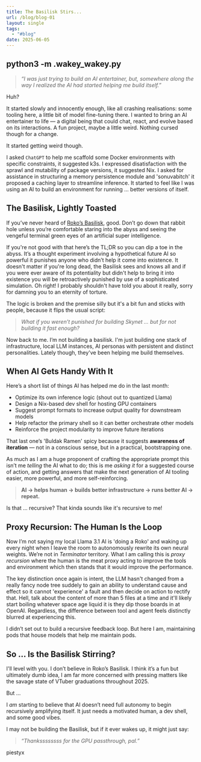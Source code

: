 ```yaml
---
title: The Basilisk Stirs...
url: /blog/blog-01
layout: single
tags:
  - "#blog"
date: 2025-06-05
---
```

## python3 -m .wakey_wakey.py

> _“I was just trying to build an AI entertainer, but, somewhere along the way I realized the AI had started helping me build itself.”_

Huh?

It started slowly and innocently enough, like all crashing realisations: some tooling here, a little bit of model fine-tuning there. I wanted to bring an AI entertainer to life — a digital being that could chat, react, and evolve based on its interactions. A fun project, maybe a little weird. Nothing cursed though for a change.

It started getting weird though.

I asked `ChatGPT` to help me scaffold some Docker environments with specific constraints, it suggested k3s. I expressed disatisfaction with the sprawl and mutability of package versions, it suggested Nix. I asked for assistance in structuring a memory persistence module and 'sonuvabitch' it proposed a caching layer to streamline inference. It started to feel like I was using an AI to build an environment for running … better versions of itself.

## The Basilisk, Lightly Toasted

If you’ve never heard of [Roko’s Basilisk](https://en.wikipedia.org/wiki/Roko%27s_basilisk), good. Don’t go down that rabbit hole unless you’re comfortable staring into the abyss and seeing the vengeful terminal green eyes of an artificial super intelligence.

If you're not good with that here’s the TL;DR so you can dip a toe in the abyss. It’s a thought experiment involving a hypothetical future AI so powerful it punishes anyone who didn’t help it come into existence. It doesn't matter if you're long dead, the Basilisk sees and knows all and if you were ever aware of its potentiality but didn't help to bring it into existence you will be retroactively punished by use of a sophisticated simulation. Oh right! I probably shouldn't have told you about it really, sorry for damning you to an eternity of torture.

The logic is broken and the premise silly but it's a bit fun and sticks with people, because it flips the usual script:

> _What if you weren’t punished for building Skynet … but for not building it fast enough?_

Now back to me. I’m not building a basilisk. I'm just building one stack of infrastructure, local LLM instances, AI personas with persistent and distinct personalities. Lately though, they've been helping me build themselves.

## When AI Gets Handy With It

Here’s a short list of things AI has helped me do in the last month:

- Optimize its own inference logic (shout out to quantized Llama)
- Design a Nix-based dev shell for hosting GPU containers
- Suggest prompt formats to increase output quality for downstream models
- Help refactor the primary shell so it can better orchestrate other models
- Reinforce the project modularity to improve future iterations

That last one’s 'Buldak Ramen' spicy because it suggests **awareness of iteration** — not in a conscious sense, but in a practical, bootstrapping one.

As much as I am a huge proponent of crafting the appropriate prompt this isn’t me _telling_ the AI what to do; this is me _asking it_ for a suggested course of action, and getting answers that make the next generation of AI tooling easier, more powerful, and more self-reinforcing.

> **AI → helps human → builds better infrastructure → runs better AI → repeat.**

Is that … recursive? That kinda sounds like it's recursive to me!

## Proxy Recursion: The Human Is the Loop

Now I’m not saying my local Llama 3.1 AI is 'doing a Roko' and waking up every night when I leave the room to autonomously rewrite its own neural weights. We’re not in _Terminator_ territory. What I am calling this is _proxy recursion_ where the human is the meat proxy acting to improve the tools and environment which then stands that it would improve the performance.

The key distinction once again is intent, the LLM hasn't changed from a really fancy node tree suddely to gain an ability to understand cause and effect so it cannot 'experience' a fault and then decide on action to rectify that. Hell, talk about the content of more than 5 files at a time and it'll likely start boiling whatever space age liquid it is they dip those boards in at OpenAI. Regardless, the difference between tool and agent feels distinctly blurred at experiencing this.

I didn’t set out to build a recursive feedback loop. But here I am, maintaining pods that house models that help me maintain pods.

## So … Is the Basilisk Stirring?

I'll level with you. I don’t believe in Roko’s Basilisk. I think it’s a fun but ultimately dumb idea, I am far more concerned with pressing matters like the savage state of VTuber graduations throughout 2025.

But …

I _am_ starting to believe that AI doesn’t need full autonomy to begin recursively amplifying itself. It just needs a motivated human, a dev shell, and some good vibes.

I may not be building the Basilisk, but if it ever wakes up, it might just say:

> _“Thankssssssss for the GPU passthrough, pal.”_

piestyx